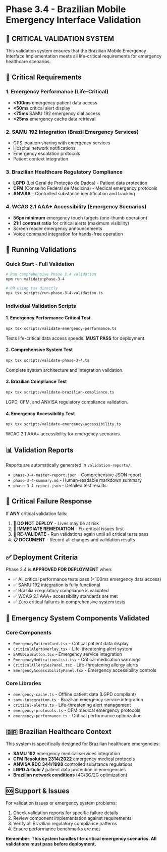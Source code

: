 # Phase 3.4 - Brazilian Mobile Emergency Interface Validation

## 🚨 CRITICAL VALIDATION SYSTEM

This validation system ensures that the Brazilian Mobile Emergency Interface Implementation meets all life-critical requirements for emergency healthcare scenarios.

## 🎯 Critical Requirements

### 1. Emergency Performance (Life-Critical)

- **<100ms** emergency patient data access
- **<50ms** critical alert display
- **<75ms** SAMU 192 emergency dial access
- **<25ms** emergency cache data retrieval

### 2. SAMU 192 Integration (Brazil Emergency Services)

- GPS location sharing with emergency services
- Hospital network notifications
- Emergency escalation protocols
- Patient context integration

### 3. Brazilian Healthcare Regulatory Compliance

- **LGPD** (Lei Geral de Proteção de Dados) - Patient data protection
- **CFM** (Conselho Federal de Medicina) - Medical emergency protocols
- **ANVISA** - Controlled substance identification and tracking

### 4. WCAG 2.1 AAA+ Accessibility (Emergency Scenarios)

- **56px minimum** emergency touch targets (one-thumb operation)
- **21:1 contrast ratio** for critical alerts (maximum visibility)
- Screen reader emergency announcements
- Voice command integration for hands-free operation

## 🚀 Running Validations

### Quick Start - Full Validation

```bash
# Run comprehensive Phase 3.4 validation
npm run validate:phase-3-4

# OR using tsx directly
npx tsx scripts/run-phase-3-4-validation.ts
```

### Individual Validation Scripts

#### 1. Emergency Performance Critical Test

```bash
npx tsx scripts/validate-emergency-performance.ts
```

Tests life-critical data access speeds. **MUST PASS** for deployment.

#### 2. Comprehensive System Test

```bash
npx tsx scripts/validate-phase-3-4.ts
```

Complete system architecture and integration validation.

#### 3. Brazilian Compliance Test

```bash
npx tsx scripts/validate-brazilian-compliance.ts
```

LGPD, CFM, and ANVISA regulatory compliance validation.

#### 4. Emergency Accessibility Test

```bash
npx tsx scripts/validate-emergency-accessibility.ts
```

WCAG 2.1 AAA+ accessibility for emergency scenarios.

## 📊 Validation Reports

Reports are automatically generated in `validation-reports/`:

- `phase-3-4-master-report.json` - Comprehensive JSON report
- `phase-3-4-summary.md` - Human-readable markdown summary
- `phase-3-4-report.json` - Detailed test results

## 🔴 Critical Failure Response

If **ANY** critical validation fails:

1. **🚨 DO NOT DEPLOY** - Lives may be at risk
2. **🔧 IMMEDIATE REMEDIATION** - Fix critical issues first
3. **🔄 RE-VALIDATE** - Run validations again until all critical tests pass
4. **📋 DOCUMENT** - Record all changes and validation results

## ✅ Deployment Criteria

Phase 3.4 is **APPROVED FOR DEPLOYMENT** when:

- ✅ All critical performance tests pass (<100ms emergency data access)
- ✅ SAMU 192 integration is fully functional
- ✅ Brazilian regulatory compliance is validated
- ✅ WCAG 2.1 AAA+ accessibility standards are met
- ✅ Zero critical failures in comprehensive system tests

## 🏥 Emergency System Components Validated

### Core Components

- `EmergencyPatientCard.tsx` - Critical patient data display
- `CriticalAlertOverlay.tsx` - Life-threatening alert system
- `SAMUDialButton.tsx` - Emergency service integration
- `EmergencyMedicationsList.tsx` - Critical medication warnings
- `CriticalAllergiesPanel.tsx` - Life-threatening allergy alerts
- `EmergencyAccessibilityPanel.tsx` - Emergency accessibility controls

### Core Libraries

- `emergency-cache.ts` - Offline patient data (LGPD compliant)
- `samu-integration.ts` - Brazilian emergency service integration
- `critical-alerts.ts` - Life-threatening alert management
- `emergency-protocols.ts` - CFM medical emergency protocols
- `emergency-performance.ts` - Critical performance optimization

## 🇧🇷 Brazilian Healthcare Context

This system is specifically designed for Brazilian healthcare emergencies:

- **SAMU 192** emergency medical services integration
- **CFM Resolution 2314/2022** emergency medical protocols
- **ANVISA RDC 344/1998** controlled substance regulations
- **LGPD Article 7** patient data protection in emergencies
- **Brazilian network conditions** (4G/3G/2G optimization)

## 🆘 Support & Issues

For validation issues or emergency system problems:

1. Check validation reports for specific failure details
2. Review component implementation against requirements
3. Verify all Brazilian regulatory compliance patterns
4. Ensure performance benchmarks are met

**Remember: This system handles life-critical emergency scenarios. All validations must pass before deployment.**
